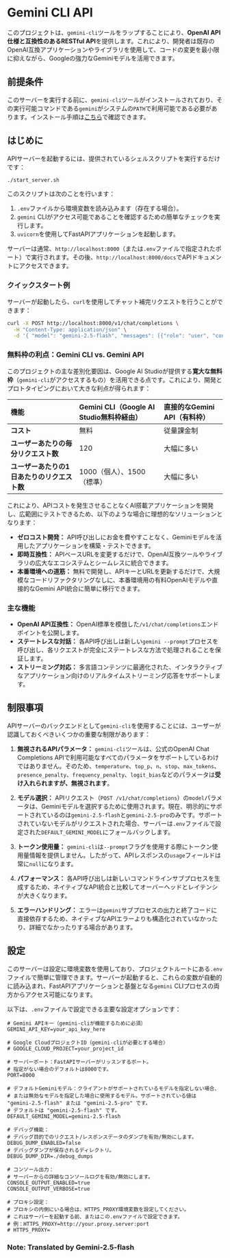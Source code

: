 # Gemini CLI API

このプロジェクトは、`gemini-cli`ツールをラップすることにより、**OpenAI API仕様と互換性のあるRESTful API**を提供します。これにより、開発者は既存のOpenAI互換アプリケーションやライブラリを使用して、コードの変更を最小限に抑えながら、Googleの強力なGeminiモデルを活用できます。

## 前提条件

このサーバーを実行する前に、`gemini-cli`ツールがインストールされており、その実行可能コマンドである`gemini`がシステムの`PATH`で利用可能である必要があります。インストール手順は[こちら](https://github.com/GoogleCloudPlatform/generative-ai/tree/main/gemini/cli)で確認できます。

## はじめに

APIサーバーを起動するには、提供されているシェルスクリプトを実行するだけです：

```bash
./start_server.sh
```

このスクリプトは次のことを行います：
1.  `.env`ファイルから環境変数を読み込みます（存在する場合）。
2.  `gemini` CLIがアクセス可能であることを確認するための簡単なチェックを実行します。
3.  `uvicorn`を使用してFastAPIアプリケーションを起動します。

サーバーは通常、`http://localhost:8000`（または`.env`ファイルで指定されたポート）で実行されます。その後、`http://localhost:8000/docs`でAPIドキュメントにアクセスできます。

### クイックスタート例

サーバーが起動したら、`curl`を使用してチャット補完リクエストを行うことができます：

```bash
curl -X POST http://localhost:8000/v1/chat/completions \
  -H "Content-Type: application/json" \
  -d '{ "model": "gemini-2.5-flash", "messages": [{"role": "user", "content": "こんにちは、今日の調子はどうですか？"}], "stream": false }'
```

### 無料枠の利点：Gemini CLI vs. Gemini API

このプロジェクトの主な差別化要因は、Google AI Studioが提供する**寛大な無料枠**（`gemini-cli`がアクセスするもの）を活用できる点です。これにより、開発とプロトタイピングにおいて大きな利点が得られます：

| 機能                               | Gemini CLI（Google AI Studio無料枠経由） | 直接的なGemini API（有料枠） |
| :--------------------------------- | :--------------------------------------- | :--------------------------- |
| **コスト**                         | 無料                                     | 従量課金制                   |
| **ユーザーあたりの毎分リクエスト数** | 120                                      | 大幅に多い                   |
| **ユーザーあたりの1日あたりのリクエスト数** | 1000（個人）、1500（標準）               | 大幅に多い                   |

これにより、APIコストを発生させることなくAI搭載アプリケーションを開発し、広範囲にテストできるため、以下のような場合に理想的なソリューションとなります：

-   **ゼロコスト開発：** API呼び出しにお金を費やすことなく、Geminiモデルを活用したアプリケーションを構築・テストできます。
-   **即時互換性：** APIベースURLを変更するだけで、OpenAI互換ツールやライブラリの広大なエコシステムとシームレスに統合できます。
-   **本番環境への道筋：** 無料で開発し、APIキーとURLを更新するだけで、大規模なコードリファクタリングなしに、本番環境用の有料OpenAIモデルや直接的なGemini API統合に簡単に移行できます。

### 主な機能
-   **OpenAI API互換性：** OpenAI標準を模倣した`/v1/chat/completions`エンドポイントを公開します。
-   **ステートレスな対話：** 各API呼び出しは新しい`gemini --prompt`プロセスを呼び出し、各リクエストが完全にステートレスな方法で処理されることを保証します。
-   **ストリーミング対応：** 多言語コンテンツに最適化された、インタラクティブなアプリケーション向けのリアルタイムストリーミング応答をサポートします。

## 制限事項

APIサーバーのバックエンドとして`gemini-cli`を使用することには、ユーザーが認識しておくべきいくつかの重要な制限があります：

1.  **無視されるAPIパラメータ：** `gemini-cli`ツールは、公式のOpenAI Chat Completions APIで利用可能なすべてのパラメータをサポートしているわけではありません。そのため、`temperature`、`top_p`、`n`、`stop`、`max_tokens`、`presence_penalty`、`frequency_penalty`、`logit_bias`などのパラメータは**受け入れられますが、無視されます**。

2.  **モデル選択：** APIリクエスト（`POST /v1/chat/completions`）の`model`パラメータは、Geminiモデルを選択するために使用されます。現在、明示的にサポートされているのは`gemini-2.5-flash`と`gemini-2.5-pro`のみです。サポートされていないモデルがリクエストされた場合、サーバーは`.env`ファイルで設定された`DEFAULT_GEMINI_MODEL`にフォールバックします。

3.  **トークン使用量：** `gemini-cli`は`--prompt`フラグを使用する際にトークン使用量情報を提供しません。したがって、APIレスポンスの`usage`フィールドは常に`null`になります。

4.  **パフォーマンス：** 各API呼び出しは新しいコマンドラインサブプロセスを生成するため、ネイティブなAPI統合と比較してオーバーヘッドとレイテンシが大きくなります。

5.  **エラーハンドリング：** エラーは`gemini`サブプロセスの出力と終了コードに直接依存するため、ネイティブなAPIエラーよりも構造化されていなかったり、詳細でなかったりする場合があります。

## 設定

このサーバーは設定に環境変数を使用しており、プロジェクトルートにある`.env`ファイルで簡単に管理できます。サーバーが起動すると、これらの変数が自動的に読み込まれ、FastAPIアプリケーションと基盤となる`gemini` CLIプロセスの両方からアクセス可能になります。

以下は、`.env`ファイルで設定できる主要な設定オプションです：

```dotenv
# Gemini APIキー（gemini-cliが機能するために必須）
GEMINI_API_KEY=your_api_key_here

# Google CloudプロジェクトID（gemini-cliが必要とする場合）
# GOOGLE_CLOUD_PROJECT=your_project_id

# サーバーポート：FastAPIサーバーがリッスンするポート。
# 指定がない場合のデフォルトは8000です。
PORT=8000

# デフォルトGeminiモデル：クライアントがサポートされているモデルを指定しない場合、
# または無効なモデルを指定した場合に使用するモデル。サポートされている値は "gemini-2.5-flash" または "gemini-2.5-pro" です。
# デフォルトは "gemini-2.5-flash" です。
DEFAULT_GEMINI_MODEL=gemini-2.5-flash

# デバッグ機能：
# デバッグ目的でのリクエスト/レスポンスデータのダンプを有効/無効にします。
DEBUG_DUMP_ENABLED=false
# デバッグダンプが保存されるディレクトリ。
DEBUG_DUMP_DIR=./debug_dumps

# コンソール出力：
# サーバーからの詳細なコンソールログを有効/無効にします。
CONSOLE_OUTPUT_ENABLED=true
CONSOLE_OUTPUT_VERBOSE=true

# プロキシ設定：
# プロキシの内側にいる場合は、HTTPS_PROXY環境変数を設定してください。
# これはサーバーを起動する前、またはこの.envファイルで設定できます。
# 例：HTTPS_PROXY=http://your.proxy.server:port
# HTTPS_PROXY=
```

### Note: Translated by Gemini-2.5-flash